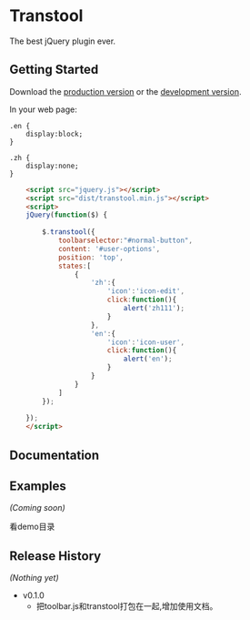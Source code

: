 # Transtool

The best jQuery plugin ever.

## Getting Started
Download the [production version][min] or the [development version][max].

[min]: https://raw.github.com/i5ting/toolbar/master/dist/transtool.min.js
[max]: https://raw.github.com/i5ting/toolbar/master/dist/transtool.js

In your web page:

	.en {
		display:block;
	}
	
	.zh {
		display:none;
	}

	
```html
	<script src="jquery.js"></script>
	<script src="dist/transtool.min.js"></script>
	<script>
	jQuery(function($) {
		
		$.transtool({
			toolbarselector:"#normal-button",
			content: '#user-options', 
			position: 'top',
			states:[
				{
					'zh':{
						'icon':'icon-edit',
						click:function(){
							alert('zh111');
						}
					},
					'en':{
						'icon':'icon-user',
						click:function(){
							alert('en');
						}
					}
				}
			]
		});
		
	});
	</script>
```

## Documentation




## Examples
_(Coming soon)_

看demo目录

## Release History
_(Nothing yet)_



- v0.1.0
	- 把toolbar.js和transtool打包在一起,增加使用文档。
